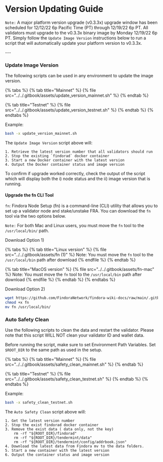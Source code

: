 # Version Updating Guide

`Note:` A major platform version upgrade (v0.3.3x) upgrade window has been scheduled for 12/12/22 6p Pacific Time (PT) through 12/19/22 6p PT. All validators must upgrade to the v0.3.3x binary image by Monday 12/19/22 6p PT. Simply follow the `Update Image Version` instructions below to run a script that will automatically update your platform version to v0.3.3x.

\---

### Update Image Version[​](https://wiki.findora.org/docs/validators/update-version#update-image-version) <a href="#update-image-version" id="update-image-version"></a>

The following scripts can be used in any environment to update the image version.

{% tabs %}
{% tab title="Mainnet" %}
{% file src="../../.gitbook/assets/update_version_mainnet.sh" %}
{% endtab %}

{% tab title="Testnet" %}
{% file src="../../.gitbook/assets/update_version_testnet.sh" %}
{% endtab %}
{% endtabs %}

Example:

```bash
bash -x update_version_mainnet.sh
```

The `Update Image Version` script above will:

```
1. Retrieve the latest version number that all validators should run
2. Stop the existing `findorad` docker container
3. Start a new Docker container with the latest version
4. Output the Docker container status and image version
```

To confirm if upgrade worked correctly, check the output of the script which will display both the i) node status and the ii) image version that is running.



#### Upgrade the fn CLI Tool[​](https://wiki.findora.org/docs/validators/automated-setup#setup-the-fn-cli-tool) <a href="#setup-the-fn-cli-tool" id="setup-the-fn-cli-tool"></a>

`fn`: Findora Node Setup (fn) is a command-line (CLI) utility that allows you to set up a validator node and stake/unstake FRA. You can download the `fn` tool via the two options below.

`Note:` For both Mac and Linux users, you must move the `fn` tool to the `/usr/local/bin/` path.

Download Option 1)

{% tabs %}
{% tab title="Linux version" %}
{% file src="../../.gitbook/assets/fn (1)" %}
Note: You must move the `fn` tool to the `/usr/local/bin` path after download
{% endfile %}
{% endtab %}

{% tab title="MacOS version" %}
{% file src="../../.gitbook/assets/fn-mac" %}
Note: You must move the `fn` tool to the `/usr/local/bin` path after download
{% endfile %}
{% endtab %}
{% endtabs %}

Download Option 2)

```bash
wget https://github.com/FindoraNetwork/findora-wiki-docs/raw/main/.gitbook/assets/fn
chmod +x fn
mv fn /usr/local/bin/
```

### Auto Safety Clean[​](https://wiki.findora.org/docs/validators/update-version#auto-safety-clean) <a href="#auto-safety-clean" id="auto-safety-clean"></a>

Use the following scripts to clean the data and restart the validator. Please note that this script WILL NOT clean your validator ID and wallet data.

Before running the script, make sure to set Environment Path Variables. Set `$ROOT_DIR` to the same path as used in the setup.

{% tabs %}
{% tab title="Mainnet" %}
{% file src="../../.gitbook/assets/safety_clean_mainnet.sh" %}
{% endtab %}

{% tab title="Testnet" %}
{% file src="../../.gitbook/assets/safety_clean_testnet.sh" %}
{% endtab %}
{% endtabs %}

Example:

```bash
bash -x safety_clean_testnet.sh
```



The `Auto Safety Clean` script above will:

```
1. Get the latest version number 
2. Stop the exist findorad docker container
3. Remove the exist data ( data only, not the key)
    rm -rf "${ROOT_DIR}/findorad"
    rm -rf "${ROOT_DIR}/tendermint/data"
    rm -rf "${ROOT_DIR}/tendermint/config/addrbook.json"
4. Download the latest data from Findora mv to the data folders.
5. Start a new container with the latest version
6. Output the container status and image version
```

